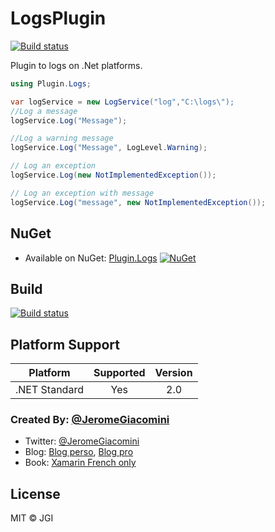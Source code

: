 # LogsPlugin
[![Build status](https://ci.appveyor.com/api/projects/status/6b5nojsd4ex6gk70?svg=true)](https://ci.appveyor.com/project/jgiacomini/logsplugin)

Plugin to logs on .Net platforms.  
```cs
using Plugin.Logs;

var logService = new LogService("log","C:\logs\");
//Log a message 
logService.Log("Message");

//Log a warning message 
logService.Log("Message", LogLevel.Warning);

// Log an exception
logService.Log(new NotImplementedException());

// Log an exception with message
logService.Log("message", new NotImplementedException());

```

## NuGet
* Available on NuGet: [Plugin.Logs](http://www.nuget.org/packages/Plugin.Logs) [![NuGet](https://img.shields.io/nuget/v/Plugin.Logs.svg?label=NuGet)](https://www.nuget.org/packages/Plugin.Logs/)

## Build
[![Build status](https://ci.appveyor.com/api/projects/status/6b5nojsd4ex6gk70?svg=true)](https://ci.appveyor.com/project/jgiacomini/logsplugin)

## Platform Support
|Platform|Supported|Version|
| ------------------- | :-----------: | :------------------: |
|.NET Standard|Yes|2.0|

### Created By: [@JeromeGiacomini](https://twitter.com/jeromegiacomini)
* Twitter: [@JeromeGiacomini](http://twitter.com/jeromegiacomini)
* Blog: [Blog perso](http://jeromegiacomini.net/Blog/), [Blog pro](http://blogs.infinitesquare.com/users/jgiacomini)
* Book: [Xamarin French only](https://www.editions-eni.fr/supports-de-cours/livre/xamarin-developpez-vos-applications-multiplateformes-pour-ios-android-et-windows-9782409007477)

## License
MIT © JGI
